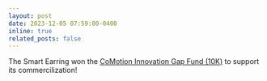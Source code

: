 ```yaml
---
layout: post
date: 2023-12-05 07:59:00-0400
inline: true
related_posts: false
---
```


The Smart Earring won the <a href="https://comotion.uw.edu/funding-and-competitions/programs/comotion-innovation-gap-fund/awardees/">CoMotion Innovation Gap Fund (10K)</a> to support its commercilization!